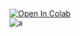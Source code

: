 [![Open In Colab](https://colab.research.google.com/assets/colab-badge.svg)](https://colab.research.google.com/github/NeuralFalconYT/DH_Live_Colab/blob/main/DH_live_Colab.ipynb)<br>
![a](https://github.com/user-attachments/assets/aa310fd4-4e30-4112-9443-3dd6ac4ce284)


